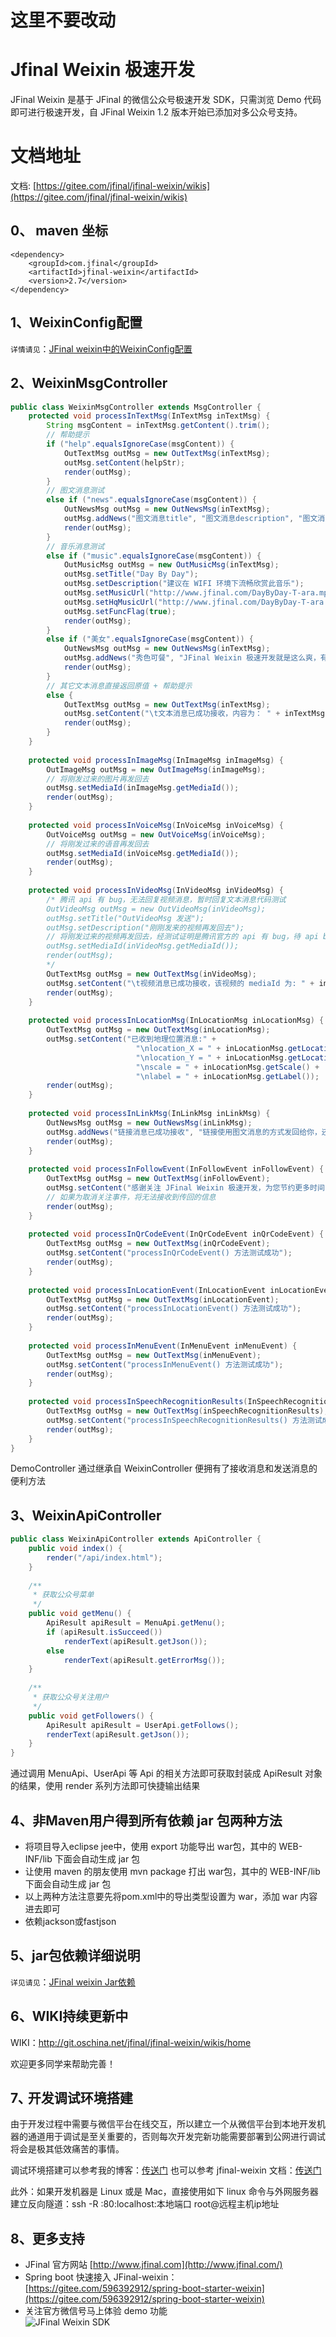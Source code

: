 # 这里不要改动




# Jfinal Weixin 极速开发
JFinal Weixin 是基于 JFinal 的微信公众号极速开发 SDK，只需浏览 Demo 代码即可进行极速开发，自 JFinal Weixin 1.2 版本开始已添加对多公众号支持。

# 文档地址
文档: [https://gitee.com/jfinal/jfinal-weixin/wikis](https://gitee.com/jfinal/jfinal-weixin/wikis)

## 0、 maven 坐标
```
<dependency>
	<groupId>com.jfinal</groupId>
	<artifactId>jfinal-weixin</artifactId>
	<version>2.7</version>
</dependency>
```

## 1、WeixinConfig配置
`详情请见`：[JFinal weixin中的WeixinConfig配置](http://git.oschina.net/jfinal/jfinal-weixin/wikis/JFinal-weixin%E4%B8%AD%E7%9A%84WeixinConfig%E9%85%8D%E7%BD%AE)

## 2、WeixinMsgController
``` java
public class WeixinMsgController extends MsgController {
	protected void processInTextMsg(InTextMsg inTextMsg) {
		String msgContent = inTextMsg.getContent().trim();
		// 帮助提示
		if ("help".equalsIgnoreCase(msgContent)) {
			OutTextMsg outMsg = new OutTextMsg(inTextMsg);
			outMsg.setContent(helpStr);
			render(outMsg);
		}
		// 图文消息测试
		else if ("news".equalsIgnoreCase(msgContent)) {
			OutNewsMsg outMsg = new OutNewsMsg(inTextMsg);
			outMsg.addNews("图文消息title", "图文消息description", "图文消息片 url", "图文消息 url");
			render(outMsg);
		}
		// 音乐消息测试
		else if ("music".equalsIgnoreCase(msgContent)) {
			OutMusicMsg outMsg = new OutMusicMsg(inTextMsg);
			outMsg.setTitle("Day By Day");
			outMsg.setDescription("建议在 WIFI 环境下流畅欣赏此音乐");
			outMsg.setMusicUrl("http://www.jfinal.com/DayByDay-T-ara.mp3");
			outMsg.setHqMusicUrl("http://www.jfinal.com/DayByDay-T-ara.mp3");
			outMsg.setFuncFlag(true);
			render(outMsg);
		}
		else if ("美女".equalsIgnoreCase(msgContent)) {
			OutNewsMsg outMsg = new OutNewsMsg(inTextMsg);
			outMsg.addNews("秀色可餐", "JFinal Weixin 极速开发就是这么爽，有木有 ^_^", "http://mmbiz.qpic.cn/mmbiz/zz3Q6WSrzq2GJLC60ECD7rE7n1cvKWRNFvOyib4KGdic3N5APUWf4ia3LLPxJrtyIYRx93aPNkDtib3ADvdaBXmZJg/0", "http://mp.weixin.qq.com/s?__biz=MjM5ODAwOTU3Mg==&mid=200987822&idx=1&sn=7eb2918275fb0fa7b520768854fb7b80#rd");
			render(outMsg);
		}
		// 其它文本消息直接返回原值 + 帮助提示
		else {
			OutTextMsg outMsg = new OutTextMsg(inTextMsg);
			outMsg.setContent("\t文本消息已成功接收，内容为： " + inTextMsg.getContent() + "\n\n" + helpStr);
			render(outMsg);
		}
	}
	
	protected void processInImageMsg(InImageMsg inImageMsg) {
		OutImageMsg outMsg = new OutImageMsg(inImageMsg);
		// 将刚发过来的图片再发回去
		outMsg.setMediaId(inImageMsg.getMediaId());
		render(outMsg);
	}
	
	protected void processInVoiceMsg(InVoiceMsg inVoiceMsg) {
		OutVoiceMsg outMsg = new OutVoiceMsg(inVoiceMsg);
		// 将刚发过来的语音再发回去
		outMsg.setMediaId(inVoiceMsg.getMediaId());
		render(outMsg);
	}
	
	protected void processInVideoMsg(InVideoMsg inVideoMsg) {
		/* 腾讯 api 有 bug，无法回复视频消息，暂时回复文本消息代码测试
		OutVideoMsg outMsg = new OutVideoMsg(inVideoMsg);
		outMsg.setTitle("OutVideoMsg 发送");
		outMsg.setDescription("刚刚发来的视频再发回去");
		// 将刚发过来的视频再发回去，经测试证明是腾讯官方的 api 有 bug，待 api bug 却除后再试
		outMsg.setMediaId(inVideoMsg.getMediaId());
		render(outMsg);
		*/
		OutTextMsg outMsg = new OutTextMsg(inVideoMsg);
		outMsg.setContent("\t视频消息已成功接收，该视频的 mediaId 为: " + inVideoMsg.getMediaId());
		render(outMsg);
	}
	
	protected void processInLocationMsg(InLocationMsg inLocationMsg) {
		OutTextMsg outMsg = new OutTextMsg(inLocationMsg);
		outMsg.setContent("已收到地理位置消息:" +
							"\nlocation_X = " + inLocationMsg.getLocation_X() +
							"\nlocation_Y = " + inLocationMsg.getLocation_Y() + 
							"\nscale = " + inLocationMsg.getScale() +
							"\nlabel = " + inLocationMsg.getLabel());
		render(outMsg);
	}
	
	protected void processInLinkMsg(InLinkMsg inLinkMsg) {
		OutNewsMsg outMsg = new OutNewsMsg(inLinkMsg);
		outMsg.addNews("链接消息已成功接收", "链接使用图文消息的方式发回给你，还可以使用文本方式发回。点击图文消息可跳转到链接地址页面，是不是很好玩 :)" , "http://mmbiz.qpic.cn/mmbiz/zz3Q6WSrzq1ibBkhSA1BibMuMxLuHIvUfiaGsK7CC4kIzeh178IYSHbYQ5eg9tVxgEcbegAu22Qhwgl5IhZFWWXUw/0", inLinkMsg.getUrl());
		render(outMsg);
	}
	
	protected void processInFollowEvent(InFollowEvent inFollowEvent) {
		OutTextMsg outMsg = new OutTextMsg(inFollowEvent);
		outMsg.setContent("感谢关注 JFinal Weixin 极速开发，为您节约更多时间，去陪恋人、家人和朋友 :) \n\n\n " + helpStr);
		// 如果为取消关注事件，将无法接收到传回的信息
		render(outMsg);
	}
	
	protected void processInQrCodeEvent(InQrCodeEvent inQrCodeEvent) {
		OutTextMsg outMsg = new OutTextMsg(inQrCodeEvent);
		outMsg.setContent("processInQrCodeEvent() 方法测试成功");
		render(outMsg);
	}
	
	protected void processInLocationEvent(InLocationEvent inLocationEvent) {
		OutTextMsg outMsg = new OutTextMsg(inLocationEvent);
		outMsg.setContent("processInLocationEvent() 方法测试成功");
		render(outMsg);
	}
	
	protected void processInMenuEvent(InMenuEvent inMenuEvent) {
		OutTextMsg outMsg = new OutTextMsg(inMenuEvent);
		outMsg.setContent("processInMenuEvent() 方法测试成功");
		render(outMsg);
	}
	
	protected void processInSpeechRecognitionResults(InSpeechRecognitionResults inSpeechRecognitionResults) {
		OutTextMsg outMsg = new OutTextMsg(inSpeechRecognitionResults);
		outMsg.setContent("processInSpeechRecognitionResults() 方法测试成功");
		render(outMsg);
	}
}
```
DemoController 通过继承自 WeixinController 便拥有了接收消息和发送消息的便利方法

## 3、WeixinApiController
``` java
public class WeixinApiController extends ApiController {
	public void index() {
		render("/api/index.html");
	}
	
	/**
	 * 获取公众号菜单
	 */
	public void getMenu() {
		ApiResult apiResult = MenuApi.getMenu();
		if (apiResult.isSucceed())
			renderText(apiResult.getJson());
		else
			renderText(apiResult.getErrorMsg());
	}
	
	/**
	 * 获取公众号关注用户
	 */
	public void getFollowers() {
		ApiResult apiResult = UserApi.getFollows();
		renderText(apiResult.getJson());
	}
}
```
通过调用 MenuApi、UserApi 等 Api 的相关方法即可获取封装成 ApiResult 对象的结果，使用 render 系列方法即可快捷输出结果

## 4、非Maven用户得到所有依赖 jar 包两种方法
- 将项目导入eclipse jee中，使用 export 功能导出 war包，其中的 WEB-INF/lib 下面会自动生成 jar 包
- 让使用 maven 的朋友使用 mvn package 打出 war包，其中的 WEB-INF/lib 下面会自动生成 jar 包
- 以上两种方法注意要先将pom.xml中的导出类型设置为 war，添加 <packaging>war</packaging> 内容进去即可
- 依赖jackson或fastjson

## 5、jar包依赖详细说明
`详见请见`：[JFinal weixin Jar依赖](http://git.oschina.net/jfinal/jfinal-weixin/wikis/JFinal-weixin-1.6-Jar%E4%BE%9D%E8%B5%96)

## 6、WIKI持续更新中
WIKI：http://git.oschina.net/jfinal/jfinal-weixin/wikis/home

欢迎更多同学来帮助完善！

## 7､ 开发调试环境搭建
由于开发过程中需要与微信平台在线交互，所以建立一个从微信平台到本地开发机器的通道用于调试是至关重要的，否则每次开发完新功能需要部署到公网进行调试将会是极其低效痛苦的事情。

调试环境搭建可以参考我的博客：[传送门](https://my.oschina.net/jfinal/blog/336861)
也可以参考 jfinal-weixin 文档：[传送门](https://gitee.com/jfinal/jfinal-weixin/wikis/JFinal%20weixin%20demo%E5%92%8C%E8%B0%83%E8%AF%95?sort_id=10002)

此外：如果开发机器是 Linux 或是 Mac，直接使用如下 linux 命令与外网服务器建立反向隧道：ssh -R :80:localhost:本地端口 root@远程主机ip地址


## 8、更多支持
- JFinal 官方网站  [http://www.jfinal.com](http://www.jfinal.com/) 
- Spring boot 快速接入 JFinal-weixin：[https://gitee.com/596392912/spring-boot-starter-weixin](https://gitee.com/596392912/spring-boot-starter-weixin)
- 关注官方微信号马上体验 demo 功能  
![JFinal Weixin SDK](http://www.jfinal.com/assets/img/jfinal_weixin_service_qr_code_150.jpg) 

